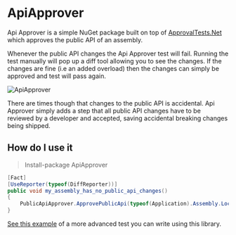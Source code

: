 # ApiApprover
Api Approver is a simple NuGet package built on top of [ApprovalTests.Net](https://github.com/approvals/ApprovalTests.Net) which approves the public API of an assembly.

Whenever the public API changes the Api Approver test will fail. Running the test manually will pop up a diff tool allowing you to see the changes. If the changes are fine (i.e an added overload) then the changes can simply be approved and test will pass again.

![ApiApprover](http://jake.ginnivan.net/assets/posts/2012-02-19-apiapprover/ApiChange.png)

There are times though that changes to the public API is accidental. Api Approver simply adds a step that all public API changes have to be reviewed by a developer and accepted, saving accidental breaking changes being shipped.

## How do I use it
> Install-package ApiApprover

``` csharp
[Fact]
[UseReporter(typeof(DiffReporter))]
public void my_assembly_has_no_public_api_changes()
{
	PublicApiApprover.ApprovePublicApi(typeof(Application).Assembly.Location);
}
```

[See this example](https://github.com/JakeGinnivan/ApiApprover/blob/master/src/ApiApprover/ExampleApiApprovalTest.cs) of a more advanced test you can write using this library.
